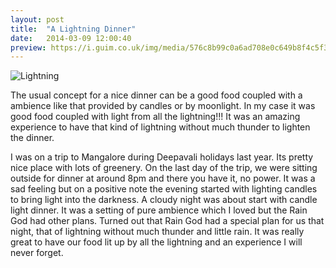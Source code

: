 ```yaml
---
layout: post
title:  "A Lightning Dinner"
date:   2014-03-09 12:00:40
preview: https://i.guim.co.uk/img/media/576c8b99c0a6ad708e0c649b8f4c5f3a38ed1e07/0_40_3543_2126/master/3543.jpg?width=620&quality=85&auto=format&fit=max&s=d380abf6e16f6eca76620016df904356
---
```


![Lightning](https://i.guim.co.uk/img/media/576c8b99c0a6ad708e0c649b8f4c5f3a38ed1e07/0_40_3543_2126/master/3543.jpg?width=620&quality=85&auto=format&fit=max&s=d380abf6e16f6eca76620016df904356)

The usual concept for a nice dinner can be a good food coupled with a ambience like that provided by candles or by moonlight. In my case it was good food coupled with light from all the lightning!!! It was an amazing experience to have that kind of lightning without much thunder to lighten the dinner.

I was on a trip to Mangalore during Deepavali holidays last year. Its pretty nice place with lots of greenery. On the last day of the trip, we were sitting outside for dinner at around 8pm and there you have it, no power. It was a sad feeling but on a positive note the evening started with lighting candles to bring light into the darkness. A cloudy night was about start with candle light dinner. It was a setting of pure ambience which I loved but the Rain God had other plans. Turned out that Rain God had a special plan for us that night, that of lightning without much thunder and little rain. It was really great to have our food lit up by all the lightning and an experience I will never forget.
